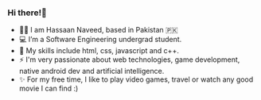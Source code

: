 ### Hi there!👋


- 👦🏽 I am Hassaan Naveed, based in Pakistan 🇵🇰
- 💻 I’m a Software Engineering undergrad student.
- 🔨 My skills include html, css, javascript and c++.
- ⚡ I'm very passionate about web technologies, game development, native android dev and artificial intelligence.
- ✨ For my free time, I like to play video games, travel or watch any good movie I can find :)
